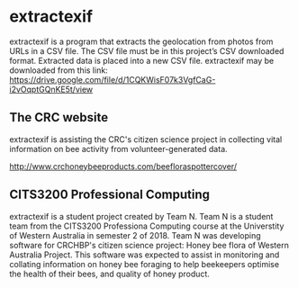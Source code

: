 # extractexif
extractexif is a program that extracts the geolocation from photos from URLs in a CSV file. The CSV file must be in this project’s CSV downloaded format. Extracted data is placed into a new CSV file.
extractexif may be downloaded from this link: https://drive.google.com/file/d/1CQKWisF07k3VgfCaG-i2vOqptGQnKE5t/view 

## The CRC website
extractexif is assisting the CRC's citizen science project in collecting vital information on bee activity from volunteer-generated data.

http://www.crchoneybeeproducts.com/beefloraspottercover/

## CITS3200 Professional Computing
extractexif is a student project created by Team N. Team N is a student team from the CITS3200 Professiona Computing course at the Universtity of Western Australia in semester 2 of 2018. Team N was developing software for CRCHBP's citizen science project: Honey bee flora of Western Australia Project. This software was expected to assist in monitoring and collating information on honey bee foraging to help beekeepers optimise the health of their bees, and quality of honey product.
